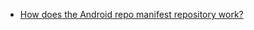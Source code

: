 - [How does the Android repo manifest repository work?](https://stackoverflow.com/questions/6149725/how-does-the-android-repo-manifest-repository-work/11870480#11870480)
